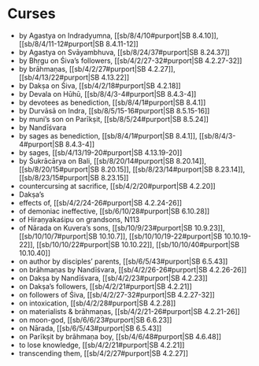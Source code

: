 # Curses

* by Agastya on Indradyumna, [[sb/8/4/10#purport|SB 8.4.10]], [[sb/8/4/11-12#purport|SB 8.4.11-12]]
* by Agastya on Svāyambhuva, [[sb/8/24/37#purport|SB 8.24.37]]
* by Bhṛgu on Śiva’s followers, [[sb/4/2/27-32#purport|SB 4.2.27-32]]
* by brāhmaṇas, [[sb/4/2/27#purport|SB 4.2.27]], [[sb/4/13/22#purport|SB 4.13.22]]
* by Dakṣa on Śiva, [[sb/4/2/18#purport|SB 4.2.18]]
* by Devala on Hūhū, [[sb/8/4/3-4#purport|SB 8.4.3-4]]
* by devotees as benediction, [[sb/8/4/1#purport|SB 8.4.1]]
* by Durvāsā on Indra, [[sb/8/5/15-16#purport|SB 8.5.15-16]]
* by muni’s son on Parīkṣit, [[sb/8/5/24#purport|SB 8.5.24]]
* by Nandīśvara
* by sages as benediction, [[sb/8/4/1#purport|SB 8.4.1]], [[sb/8/4/3-4#purport|SB 8.4.3-4]]
* by sages, [[sb/4/13/19-20#purport|SB 4.13.19-20]]
* by Śukrācārya on Bali, [[sb/8/20/14#purport|SB 8.20.14]], [[sb/8/20/15#purport|SB 8.20.15]], [[sb/8/23/14#purport|SB 8.23.14]], [[sb/8/23/15#purport|SB 8.23.15]]
* countercursing at sacrifice, [[sb/4/2/20#purport|SB 4.2.20]]
* Dakṣa’s
* effects of, [[sb/4/2/24-26#purport|SB 4.2.24-26]]
* of demoniac ineffective, [[sb/6/10/28#purport|SB 6.10.28]]
* of Hiraṇyakaśipu on grandsons, N113
* of Nārada on Kuvera’s sons, [[sb/10/9/23#purport|SB 10.9.23]], [[sb/10/10/7#purport|SB 10.10.7]], [[sb/10/10/19-22#purport|SB 10.10.19-22]], [[sb/10/10/22#purport|SB 10.10.22]], [[sb/10/10/40#purport|SB 10.10.40]]
* on author by disciples’ parents, [[sb/6/5/43#purport|SB 6.5.43]]
* on brāhmaṇas by Nandīśvara, [[sb/4/2/26-26#purport|SB 4.2.26-26]]
* on Dakṣa by Nandīśvara, [[sb/4/2/23#purport|SB 4.2.23]]
* on Dakṣa’s followers, [[sb/4/2/21#purport|SB 4.2.21]]
* on followers of Śiva, [[sb/4/2/27-32#purport|SB 4.2.27-32]]
* on intoxication, [[sb/4/2/28#purport|SB 4.2.28]]
* on materialists & brāhmaṇas, [[sb/4/2/21-26#purport|SB 4.2.21-26]]
* on moon-god, [[sb/6/6/23#purport|SB 6.6.23]]
* on Nārada, [[sb/6/5/43#purport|SB 6.5.43]]
* on Parīkṣit by brāhmaṇa boy, [[sb/4/6/48#purport|SB 4.6.48]]
* to lose knowledge, [[sb/4/2/21#purport|SB 4.2.21]]
* transcending them, [[sb/4/2/27#purport|SB 4.2.27]]
